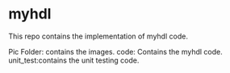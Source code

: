 # myhdl
This repo contains the implementation of myhdl code.

Pic Folder: contains the images.
code: Contains the myhdl code.
unit_test:contains the unit testing code.
